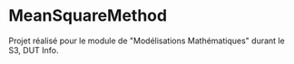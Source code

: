 # MeanSquareMethod

Projet réalisé pour le module de "Modélisations Mathématiques" durant le S3, DUT Info.

